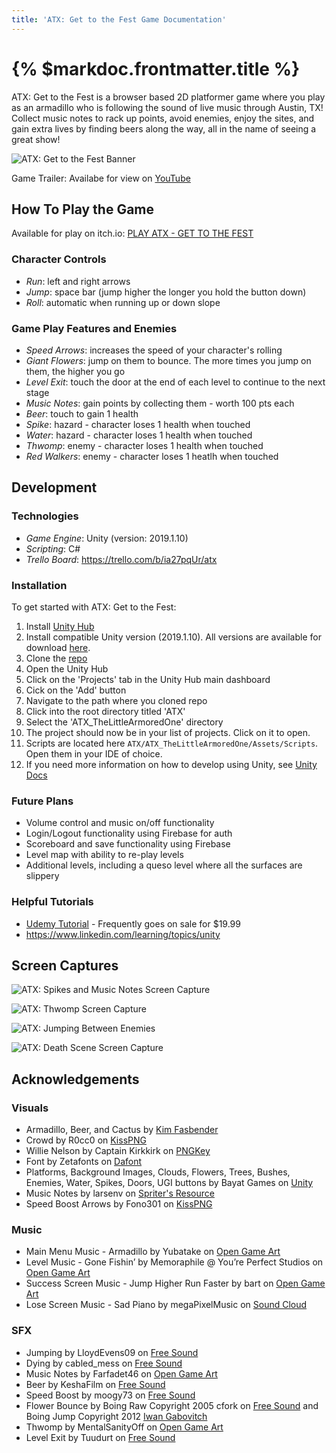 ```yaml
---
title: 'ATX: Get to the Fest Game Documentation'
---
```

# {% $markdoc.frontmatter.title %}

ATX: Get to the Fest is a browser based 2D platformer game where you play as an armadillo who is following the sound of live music through Austin, TX! Collect music notes to rack up points, avoid enemies, enjoy the sites, and gain extra lives by finding beers along the way, all in the name of seeing a great show! 

![ATX: Get to the Fest Banner](https://i.ibb.co/2Sdt8jm/Screen-Shot-2022-09-08-at-12-36-10-AM.png)

Game Trailer: Availabe for view on [YouTube](https://youtu.be/RtQDacMSdbI)

## How To Play the Game
Available for play on itch.io: [PLAY ATX - GET TO THE FEST](https://kfasbender.itch.io/atx-get-to-the-fest)

### Character Controls  
- _Run_: left and right arrows
- _Jump_: space bar (jump higher the longer you hold the button down)
- _Roll_: automatic when running up or down slope

### Game Play Features and Enemies
- _Speed Arrows_: increases the speed of your character's rolling
- _Giant Flowers_: jump on them to bounce. The more times you jump on them, the higher you go
- _Level Exit_: touch the door at the end of each level to continue to the next stage
- _Music Notes_: gain points by collecting them - worth 100 pts each
- _Beer_: touch to gain 1 health
- _Spike_: hazard - character loses 1 health when touched
- _Water_: hazard - character loses 1 health when touched
- _Thwomp_: enemy - character loses 1 health when touched
- _Red Walkers_: enemy - character loses 1 heatlh when touched


## Development
### Technologies
- _Game Engine_: Unity (version: 2019.1.10)
- _Scripting_: C#
- _Trello Board_: https://trello.com/b/ia27pqUr/atx

### Installation
To get started with ATX: Get to the Fest:
1. Install [Unity Hub](https://unity.com/download)
2. Install compatible Unity version (2019.1.10). All versions are available for download [here](https://unity3d.com/get-unity/download/archive).
3. Clone the [repo](https://github.com/Kimberly-Fasbender/ATX)
4. Open the Unity Hub
5. Click on the 'Projects' tab in the Unity Hub main dashboard
6. Cick on the 'Add' button
7. Navigate to the path where you cloned repo
8. Click into the root directory titled 'ATX'
9. Select the 'ATX_TheLittleArmoredOne' directory
10. The project should now be in your list of projects. Click on it to open.
11. Scripts are located here `ATX/ATX_TheLittleArmoredOne/Assets/Scripts`. Open them in your IDE of choice.
11. If you need more information on how to develop using Unity, see [Unity Docs](https://docs.unity.com/)

### Future Plans
- Volume control and music on/off functionality
- Login/Logout functionality using Firebase for auth
- Scoreboard and save functionality using Firebase
- Level map with ability to re-play levels
- Additional levels, including a queso level where all the surfaces are slippery

### Helpful Tutorials
- [Udemy Tutorial](https://www.udemy.com/course/unitycourse/?utm_source=adwords-learn&utm_medium=udemyads&utm_campaign=NEW-AW-PROS-TECH-US-DSA-1-EN-ENG_._ci__._sl_ENG_._vi_TECH_._sd_All_._la_EN_._&utm_content=deal4584&utm_term=_._ag_60674439291_._ad_372960831812_._de_c_._dm__._pl__._ti_dsa-849101091727_._li_1027744_._pd__._&gclid=EAIaIQobChMI9cOt9oyg5gIVjtdkCh1bMwafEAAYASAAEgITu_D_BwE) - Frequently goes on sale for $19.99
- https://www.linkedin.com/learning/topics/unity

## Screen Captures
![ATX: Spikes and Music Notes Screen Capture](https://i.ibb.co/Msncv91/Screen-capture-1.png)

![ATX: Thwomp Screen Capture](https://i.ibb.co/HFnGrYx/Screen-capture-2.png)

![ATX: Jumping Between Enemies](https://i.ibb.co/9bMwtRJ/Screen-capture-3.png)

![ATX: Death Scene Screen Capture](https://i.ibb.co/gjsqPZ1/Screen-capture-4.png)

## Acknowledgements
### Visuals
-  Armadillo, Beer, and Cactus by [Kim Fasbender](https://github.com/Kimberly-Fasbender)
- Crowd by R0cc0 on [KissPNG](https://www.kisspng.com/png-extended-family-child-clip-art-cartoon-crowd-1336651/)
- Willie Nelson by Captain Kirkkirk on [PNGKey](https://www.pngkey.com/detail/u2w7o0o0q8r5w7a9_captain-kirkkirk-press-release-attachment-press-release-willie/)
- Font by Zetafonts on [Dafont](https://www.dafont.com/bubbleboddy-neue.font)
- Platforms, Background Images, Clouds, Flowers, Trees, Bushes, Enemies, Water, Spikes, Doors, UGI buttons by Bayat Games on [Unity](https://assetstore.unity.com/packages/2d/environments/free-platform-game-assets-85838)
- Music Notes by larsenv on [Spriter's Resource](https://www.spriters-resource.com/wii/wiimusic/sheet/78547/)
- Speed Boost Arrows by Fono301 on [KissPNG](https://www.kisspng.com/png-line-triangle-technology-clip-art-sprite-arrow-4853581/)

### Music
- Main Menu Music - Armadillo by Yubatake on [Open Game Art](https://opengameart.org/content/armadillo)
- Level Music - Gone Fishin’ by Memoraphile @ You’re Perfect Studios on [Open Game Art](https://opengameart.org/content/gone-fishin)
- Success Screen Music - Jump Higher Run Faster by bart on [Open Game Art](https://opengameart.org/content/jump-higher-run-faster-jump-run-miniboss-mix)
- Lose Screen Music - Sad Piano by megaPixelMusic on [Sound Cloud](https://soundcloud.com/megapixelmusic)

### SFX
- Jumping by LloydEvens09 on [Free Sound](https://freesound.org/people/LloydEvans09/sounds/187025/)
- Dying by cabled_mess on [Free Sound](https://freesound.org/people/cabled_mess/sounds/371451/)
- Music Notes by Farfadet46 on [Open Game Art](https://opengameart.org/content/bubbles-pop)
- Beer by KeshaFilm on [Free Sound](https://freesound.org/people/KeshaFilm/sounds/471834/)
- Speed Boost by moogy73 on [Free Sound](https://freesound.org/people/moogy73/sounds/425695/)
- Flower Bounce by Boing Raw Copyright 2005 cfork on [Free Sound](http://freesound.org/people/cfork/) and Boing Jump Copyright 2012 [Iwan Gabovitch](http://qubodup.net)
- Thwomp by MentalSanityOff on [Open Game Art](https://opengameart.org/content/jump-landing-sound)
- Level Exit by Tuudurt on [Free Sound](https://freesound.org/people/Tuudurt/sounds/258142/)
